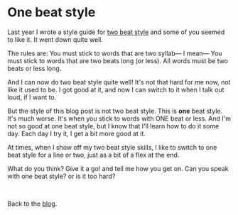 # One beat style

Last year I wrote a style guide for [two beat style](https://www.todepond.com/wikiblogarden/academia/style/two-beat/) and some of you seemed to like it. It went down quite well. 

The rules are: You must stick to words that are two syllab— I mean— You must stick to words that are two beats long (or less). All words must be two beats or less long.

And I can now do two beat style quite well! It's not that hard for me now, not like it used to be. I got good at it, and now I can switch to it when I talk out loud, if I want to.

But the style of this blog post is not two beat style. This is **one** beat style. It's much worse. It's when you stick to words with ONE beat or less. And I'm not so good at one beat style, but I know that I'll learn how to do it some day. Each day I try it, I get a bit more good at it. 

At times, when I show off my two beat style skills, I like to switch to one beat style for a line or two, just as a bit of a flex at the end.

What do you think? Give it a go! and tell me how you get on. Can you speak with one beat style? or is it too hard? 

<br>

Back to the [blog](/wikiblogardenite).
